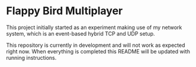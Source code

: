# Flappy Bird Multiplayer

This project initially started as an experiment making use of my network system, which is an event-based hybrid TCP and UDP setup.

This repository is currently in development and will not work as expected right now. When everything is completed this README will be updated with running instructions.
